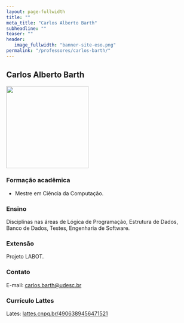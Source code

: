 ```yaml
---
layout: page-fullwidth
title: ""
meta_title: "Carlos Alberto Barth"
subheadline: ""
teaser: ""
header:
   image_fullwidth: "banner-site-eso.png"
permalink: "/professores/carlos-barth/"
---
```


## **Carlos Alberto Barth**

<img class="img-responsive" src="{{site.urlimg}}foto-professor-carlos-barth.jpg" width="220"/>

### **Formação acadêmica**

- Mestre em Ciência da Computação.

### **Ensino**

Disciplinas nas áreas de Lógica de Programação, Estrutura de Dados, Banco de Dados, Testes, Engenharia de Software.

### **Extensão**

Projeto LABOT.

### **Contato**

E-mail: carlos.barth@udesc.br

### **Currículo Lattes**

Lates: [lattes.cnpq.br/4906389456471521][cb]

[cb]: http://buscatextual.cnpq.br/buscatextual/visualizacv.do?metodo=apresentar&id=K4765243H1

